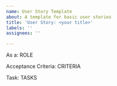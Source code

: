 ```yaml
---
name: User Story Template
about: A template for basic user stories
title: 'User Story: <your title>'
labels: ''
assignees: ''

---
```


As a: ROLE

Acceptance Criteria: CRITERIA

Task: TASKS
